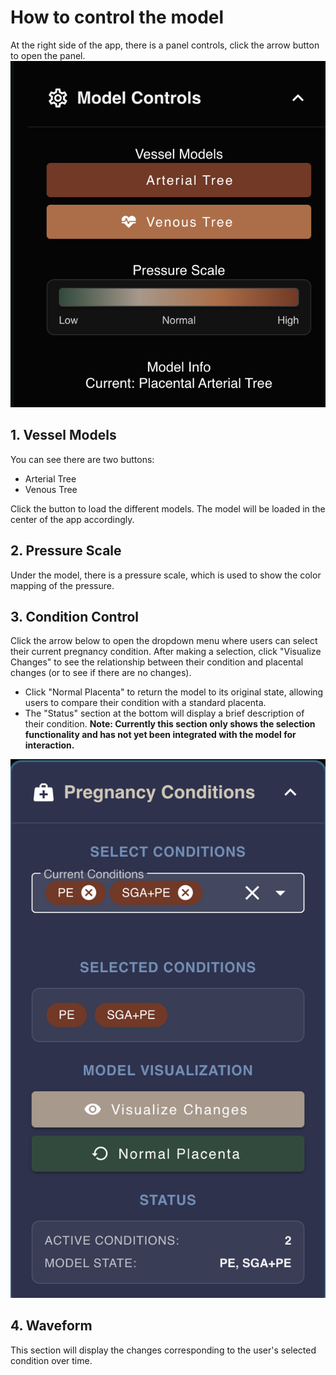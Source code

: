 # How to control the model
At the right side of the app, there is a panel controls, click the arrow button to open the panel.
![control Panel](images/control_panel.png) 

## 1. Vessel Models

You can see there are two buttons:
- Arterial Tree
- Venous Tree

Click the button to load the different models. The model will be loaded in the center of the app accordingly.

## 2. Pressure Scale
Under the model, there is a pressure scale, which is used to show the color mapping of the pressure.

## 3. Condition Control

Click the arrow below to open the dropdown menu where users can select their current pregnancy condition. After making a selection, click "Visualize Changes" to see the relationship between their condition and placental changes (or to see if there are no changes).
- Click "Normal Placenta" to return the model to its original state, allowing users to compare their condition with a standard placenta.
- The "Status" section at the bottom will display a brief description of their condition.
**Note: Currently this section only shows the selection functionality and has not yet been integrated with the model for interaction.**

![Pregnancy Conditions](images/condition.png)


## 4. Waveform 

This section will display the changes corresponding to the user's selected condition over time.





